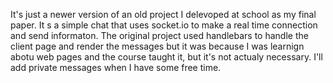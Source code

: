   It's just a newer version of an old project I delevoped at school as my final paper.
  It  s a simple chat that uses socket.io to make a real time connection and send informaton.
  The original project used handlebars to handle the client page and render the messages
but it was because I was learnign abotu web pages and the course taught it, but it's not actualy necessary.
  I'll add private messages when I have some free time.
